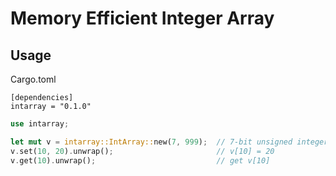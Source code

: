 # Memory Efficient Integer Array

## Usage

Cargo.toml

```
[dependencies]
intarray = "0.1.0"
```

```rust
use intarray;

let mut v = intarray::IntArray::new(7, 999);  // 7-bit unsigned integer, 999 entries
v.set(10, 20).unwrap();                       // v[10] = 20
v.get(10).unwrap();                           // get v[10]
```

